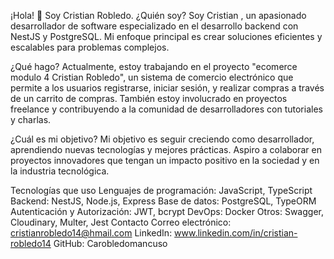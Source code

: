 ¡Hola! 👋 Soy Cristian Robledo.
¿Quién soy?
Soy Cristian , un apasionado desarrollador de software especializado en el desarrollo backend con NestJS y PostgreSQL. Mi enfoque principal es crear soluciones eficientes y escalables para problemas complejos.

¿Qué hago?
Actualmente, estoy trabajando en el proyecto "ecomerce modulo 4 Cristian Robledo", un sistema de comercio electrónico que permite a los usuarios registrarse, iniciar sesión, y realizar compras a través de un carrito de compras. También estoy involucrado en proyectos freelance y contribuyendo a la comunidad de desarrolladores con tutoriales y charlas.

¿Cuál es mi objetivo?
Mi objetivo es seguir creciendo como desarrollador, aprendiendo nuevas tecnologías y mejores prácticas. Aspiro a colaborar en proyectos innovadores que tengan un impacto positivo en la sociedad y en la industria tecnológica.

Tecnologías que uso
Lenguajes de programación: JavaScript, TypeScript
Backend: NestJS, Node.js, Express
Base de datos: PostgreSQL, TypeORM
Autenticación y Autorización: JWT, bcrypt
DevOps: Docker
Otros: Swagger, Cloudinary, Multer, Jest
Contacto
Correo electrónico: cristianrobledo14@hmail.com
LinkedIn: www.linkedin.com/in/cristian-robledo14
GitHub: Carobledomancuso
